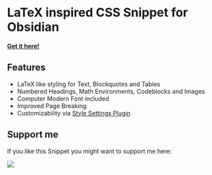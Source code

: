 # LaTeX inspired CSS Snippet for Obsidian

**[Get it here!](https://www.buymeacoffee.com/phibr0/e/42263)**

## Features

- LaTeX like styling for Text, Blockquotes and Tables
- Numbered Headings, Math Environments, Codeblocks and Images
- Computer Modern Font included
- Improved Page Breaking
- Customizability via [Style Settings Plugin](https://github.com/mgmeyers/obsidian-style-settings)

## Support me

If you like this Snippet you might want to support me here:

<a href="https://www.buymeacoffee.com/phibr0"><img src="https://img.buymeacoffee.com/button-api/?text=Buy me a coffee&emoji=&slug=phibr0&button_colour=5F7FFF&font_colour=ffffff&font_family=Inter&outline_colour=000000&coffee_colour=FFDD00"></a>
